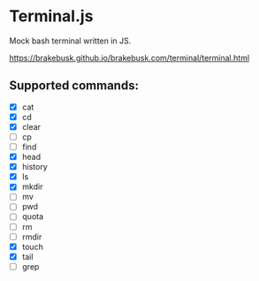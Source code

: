 # Terminal.js

Mock bash terminal written in JS.

https://brakebusk.github.io/brakebusk.com/terminal/terminal.html

## Supported commands:
- [x] cat
- [x] cd
- [x] clear
- [ ] cp
- [ ] find
- [x] head
- [x] history
- [x] ls
- [x] mkdir
- [ ] mv
- [ ] pwd
- [ ] quota
- [ ] rm
- [ ] rmdir
- [x] touch
- [x] tail
- [ ] grep